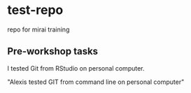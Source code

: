 # test-repo
 repo for mirai training


## Pre-workshop tasks

I tested Git from RStudio on personal computer.


"Alexis tested GIT from command line on personal computer" 
